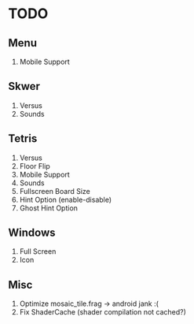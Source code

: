 # TODO

## Menu

1. Mobile Support

## Skwer

1. Versus
2. Sounds

## Tetris

1. Versus
2. Floor Flip
3. Mobile Support
4. Sounds
5. Fullscreen Board Size
6. Hint Option (enable-disable)
7. Ghost Hint Option

## Windows

1. Full Screen
2. Icon

## Misc

1. Optimize mosaic_tile.frag -> android jank :(
2. Fix ShaderCache (shader compilation not cached?)
